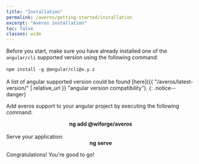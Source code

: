 ```yaml
---
title: "Installation"
permalink: /averos/getting-started/installation
excerpt: "Averos installation"
toc: false
classes: wide
---
```


Before you start, make sure you have already installed one of the `angular/cli` supported version using the following command:<br/><br/>
`npm install -g @angular/cli@x.y.z` <br/><br/>
A list of angular supported version could be found [here]({{ "/averos/latest-version/" | relative_url }} "angular version compatibility").
{: .notice--danger}

Add averos support to your angular project by executing the following command:

<div align="center">
  <div class="notice--info" style="margin: 0; width:18em;"> <strong>ng add @wiforge/averos</strong></div>
</div>

<br/>
Serve your application:

<div align="center">
  <div class="notice--info" style="margin: 0; width:18em;"> <strong>ng serve</strong></div>
</div>

Congratulations! You're good to go!
